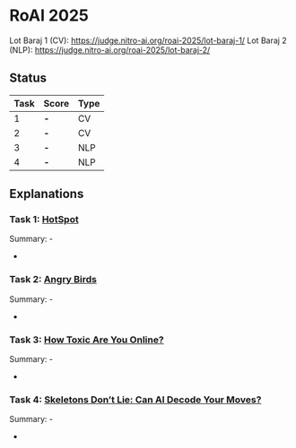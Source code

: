 # RoAI 2025

Lot Baraj 1 (CV): https://judge.nitro-ai.org/roai-2025/lot-baraj-1/
Lot Baraj 2 (NLP): https://judge.nitro-ai.org/roai-2025/lot-baraj-2/


## Status

| Task | Score | Type |
| ---- | ----- | ---- |
| 1    | **-** | CV   |
| 2    | **-** | CV   |
| 3    | **-** | NLP  |
| 4    | **-** | NLP  |

## Explanations

### Task 1: [HotSpot](https://judge.nitro-ai.org/roai-2025/lot-baraj-1/problems/2/task)

Summary: -

-


### Task 2: [Angry Birds](https://judge.nitro-ai.org/roai-2025/lot-baraj-1/problems/1/task)

Summary: -

-

### Task 3: [How Toxic Are You Online? ](https://judge.nitro-ai.org/roai-2025/lot-baraj-2/problems/1/task)

Summary: -

-

### Task 4: [Skeletons Don’t Lie: Can AI Decode Your Moves?](https://judge.nitro-ai.org/roai-2025/lot-baraj-2/problems/2/task)

Summary: -

-
